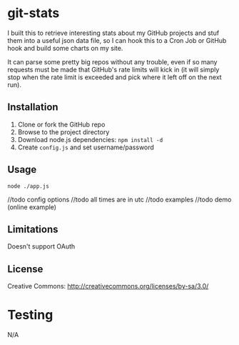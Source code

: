 
# git-stats

I built this to retrieve interesting stats about my GitHub projects and stuf them into a useful json data file, so I can hook
this to a Cron Job or GitHub hook and build some charts on my site.

It can parse some pretty big repos without any trouble, even if so many requests must be made that GitHub's rate limits
will kick in (it will simply stop when the rate limit is exceeded and pick where it left off on the next run).

## Installation

1. Clone or fork the GitHub repo
2. Browse to the project directory
3. Download node.js dependencies: `npm install -d`
4. Create `config.js` and set username/password

## Usage

`node ./app.js`

//todo config options
//todo all times are in utc
//todo examples
//todo demo (online example)

## Limitations

Doesn't support OAuth


## License

Creative Commons: http://creativecommons.org/licenses/by-sa/3.0/

# Testing

N/A
